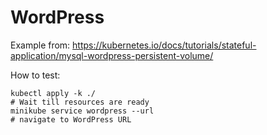# WordPress

Example from:
https://kubernetes.io/docs/tutorials/stateful-application/mysql-wordpress-persistent-volume/

How to test:

```
kubectl apply -k ./
# Wait till resources are ready
minikube service wordpress --url
# navigate to WordPress URL
```

